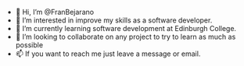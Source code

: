 - 👋 Hi, I’m @FranBejarano
- 👀 I’m interested in improve my skills as a software developer. 
- 🌱 I’m currently learning software development at Edinburgh College. 
- 💞️ I’m looking to collaborate on any project to try to learn as much as possible
- 📫 If you want to reach me just leave a message or email.
